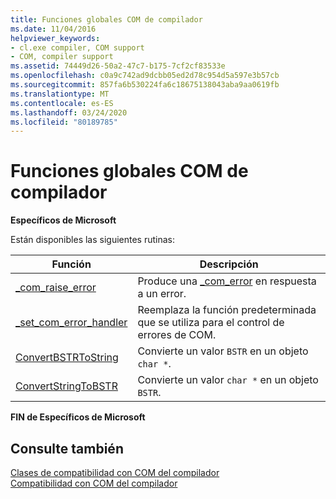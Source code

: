 ```yaml
---
title: Funciones globales COM de compilador
ms.date: 11/04/2016
helpviewer_keywords:
- cl.exe compiler, COM support
- COM, compiler support
ms.assetid: 74449d26-50a2-47c7-b175-7cf2cf83533e
ms.openlocfilehash: c0a9c742ad9dcbb05ed2d78c954d5a597e3b57cb
ms.sourcegitcommit: 857fa6b530224fa6c18675138043aba9aa0619fb
ms.translationtype: MT
ms.contentlocale: es-ES
ms.lasthandoff: 03/24/2020
ms.locfileid: "80189785"
---
```

# <a name="compiler-com-global-functions"></a>Funciones globales COM de compilador

**Específicos de Microsoft**

Están disponibles las siguientes rutinas:

|Función|Descripción|
|--------------|-----------------|
|[_com_raise_error](../cpp/com-raise-error.md)|Produce una [_com_error](../cpp/com-error-class.md) en respuesta a un error.|
|[_set_com_error_handler](../cpp/set-com-error-handler.md)|Reemplaza la función predeterminada que se utiliza para el control de errores de COM.|
|[ConvertBSTRToString](../cpp/convertbstrtostring.md)|Convierte un valor `BSTR` en un objeto `char *`.|
|[ConvertStringToBSTR](../cpp/convertstringtobstr.md)|Convierte un valor `char *` en un objeto `BSTR`.|

**FIN de Específicos de Microsoft**

## <a name="see-also"></a>Consulte también

[Clases de compatibilidad con COM del compilador](../cpp/compiler-com-support-classes.md)<br/>
[Compatibilidad con COM del compilador](../cpp/compiler-com-support.md)
